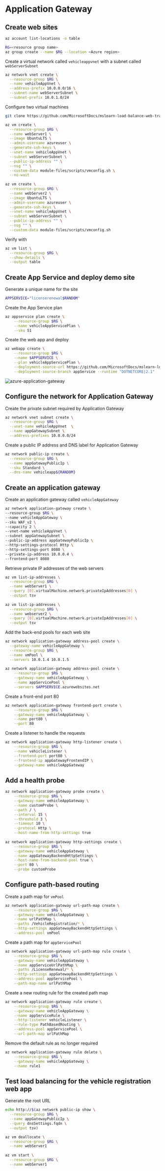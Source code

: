# Application Gateway

## Create web sites

```bash
az account list-locations -o table

RG=<resource group name>
az group create --name $RG --location <Azure region>
```

Create a virtual network called `vehicleappvnet` with a subnet called `webServerSubnet`

```bash
az network vnet create \
  --resource-group $RG \
  --name vehicleAppVnet \
  --address-prefix 10.0.0.0/16 \
  --subnet-name webServerSubnet \
  --subnet-prefix 10.0.1.0/24
```

Configure two virtual machines

```bash
git clone https://github.com/MicrosoftDocs/mslearn-load-balance-web-traffic-with-application-gateway module-files

az vm create \
  --resource-group $RG \
  --name webServer1 \
  --image UbuntuLTS \
  --admin-username azureuser \
  --generate-ssh-keys \
  --vnet-name vehicleAppVnet \
  --subnet webServerSubnet \
  --public-ip-address "" \
  --nsg "" \
  --custom-data module-files/scripts/vmconfig.sh \
  --no-wait
  
az vm create \
  --resource-group $RG \
  --name webServer2 \
  --image UbuntuLTS \
  --admin-username azureuser \
  --generate-ssh-keys \
  --vnet-name vehicleAppVnet \
  --subnet webServerSubnet \
  --public-ip-address "" \
  --nsg "" \
  --custom-data module-files/scripts/vmconfig.sh
```

Verify with

```bash
az vm list \
  --resource-group $RG \
  --show-details \
  --output table
```

## Create App Service and deploy demo site

Generate a unique name for the site

```bash
APPSERVICE="licenserenewal$RANDOM"
```

Create the App Service plan

```bash
az appservice plan create \
    --resource-group $RG \
    --name vehicleAppServicePlan \
    --sku S1
```

Create the web app and deploy

```bash
az webapp create \
    --resource-group $RG \
    --name $APPSERVICE \
    --plan vehicleAppServicePlan \
    --deployment-source-url https://github.com/MicrosoftDocs/mslearn-load-balance-web-traffic-with-application-gateway \
    --deployment-source-branch appService --runtime "DOTNETCORE|2.1"
```

![azure-application-gateway](azure-application-gateway.svg)

## Configure the network for Application Gateway

Create the private subnet required by Application Gateway

```bash
az network vnet subnet create \
  --resource-group $RG \
  --vnet-name vehicleAppVnet  \
  --name appGatewaySubnet \
  --address-prefixes 10.0.0.0/24
```

Create a public IP address and DNS label for Application Gateway

```bash
az network public-ip create \
  --resource-group $RG \
  --name appGatewayPublicIp \
  --sku Standard \
  --dns-name vehicleapp${RANDOM}
```

## Create an application gateway

Create an application gateway called `vehicleAppGateway`

```bash
az network application-gateway create \
--resource-group $RG \
--name vehicleAppGateway \
--sku WAF_v2 \
--capacity 2 \
--vnet-name vehicleAppVnet \
--subnet appGatewaySubnet \
--public-ip-address appGatewayPublicIp \
--http-settings-protocol Http \
--http-settings-port 8080 \
--private-ip-address 10.0.0.4 \
--frontend-port 8080
```

Retrieve private IP addresses of the web servers

```bash
az vm list-ip-addresses \
  --resource-group $RG \
  --name webServer1 \
  --query [0].virtualMachine.network.privateIpAddresses[0] \
  --output tsv
  
az vm list-ip-addresses \
  --resource-group $RG \
  --name webserver2 \
  --query [0].virtualMachine.network.privateIpAddresses[0] \
  --output tsv
```

Add the back-end pools for each web site

```bash
az network application-gateway address-pool create \
  --gateway-name vehicleAppGateway \
  --resource-group $RG \
  --name vmPool \
  --servers 10.0.1.4 10.0.1.5
  
az network application-gateway address-pool create \
    --resource-group $RG \
    --gateway-name vehicleAppGateway \
    --name appServicePool \
    --servers $APPSERVICE.azurewebsites.net
```

Create a front-end port 80

```bash
az network application-gateway frontend-port create \
    --resource-group $RG \
    --gateway-name vehicleAppGateway \
    --name port80 \
    --port 80
```

Create a listener to handle the requests

```bash
az network application-gateway http-listener create \
    --resource-group $RG \
    --name vehicleListener \
    --frontend-port port80 \
    --frontend-ip appGatewayFrontendIP \
    --gateway-name vehicleAppGateway
```

## Add a health probe 

```bash
az network application-gateway probe create \
    --resource-group $RG \
    --gateway-name vehicleAppGateway \
    --name customProbe \
    --path / \
    --interval 15 \
    --threshold 3 \
    --timeout 10 \
    --protocol Http \
    --host-name-from-http-settings true
    
az network application-gateway http-settings create \
    --resource-group $RG \
    --gateway-name vehicleAppGateway \
    --name appGatewayBackendHttpSettings \
    --host-name-from-backend-pool true \
    --port 80 \
    --probe customProbe
```

## Configure path-based routing

Create a path map for `vmPool`

```bash
az network application-gateway url-path-map create \
    --resource-group $RG \
    --gateway-name vehicleAppGateway \
    --name urlPathMap \
    --paths /VehicleRegistration/* \
    --http-settings appGatewayBackendHttpSettings \
    --address-pool vmPool


```

Create a path map for `appServicePool`

```bash
az network application-gateway url-path-map rule create \
    --resource-group $RG \
    --gateway-name vehicleAppGateway \
    --name appServiceUrlPathMap \
    --paths /LicenseRenewal/* \
    --http-settings appGatewayBackendHttpSettings \
    --address-pool appServicePool \
    --path-map-name urlPathMap
```

Create a new routing rule for the created path map

```bash
az network application-gateway rule create \
    --resource-group $RG \
    --gateway-name vehicleAppGateway \
    --name appServiceRule \
    --http-listener vehicleListener \
    --rule-type PathBasedRouting \
    --address-pool appServicePool \
    --url-path-map urlPathMap
```

Remove the default rule as no longer required

```bash
az network application-gateway rule delete \
    --resource-group $RG \
    --gateway-name vehicleAppGateway \
    --name rule1
```

## Test load balancing for the vehicle registration web app

Generate the root URL

```bash
echo http://$(az network public-ip show \
  --resource-group $RG \
  --name appGatewayPublicIp \
  --query dnsSettings.fqdn \
  --output tsv)
```

```bash
az vm deallocate \
  --resource-group $RG \
  --name webServer1
  
az vm start \
  --resource-group $RG \
  --name webServer1
```

